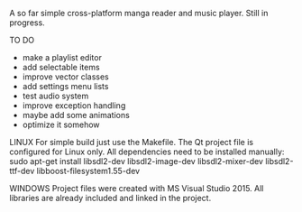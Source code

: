 A so far simple cross-platform manga reader and music player.
Still in progress.

TO DO
- make a playlist editor
- add selectable items
- improve vector classes
- add settings menu lists
- test audio system
- improve exception handling
- maybe add some animations
- optimize it somehow

LINUX
For simple build just use the Makefile.
The Qt project file is configured for Linux only.
All dependencies need to be installed manually:
sudo apt-get install libsdl2-dev libsdl2-image-dev libsdl2-mixer-dev libsdl2-ttf-dev libboost-filesystem1.55-dev

WINDOWS
Project files were created with MS Visual Studio 2015.
All libraries are already included and linked in the project.

